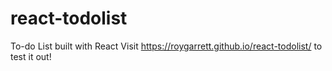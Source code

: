 # react-todolist
To-do List built with React
Visit https://roygarrett.github.io/react-todolist/ to test it out!
